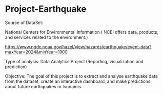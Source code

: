 # Project-Earthquake

Source of DataSet: 

National Centers for Environmental Information ( NCEI offers data, products, and services related to the environment.)
                   
https://www.ngdc.noaa.gov/hazel/view/hazards/earthquake/event-data?maxYear=2024&minYear=1900 
                  
Type of analysis:
Data Analytics Project (Reporting, visualization and prediction)

Objective:
The goal of this project is to extract and analyse earthquake data from the dataset, create an interactive dashboard, and make predictions about future earthquakes or tsunamis. 
